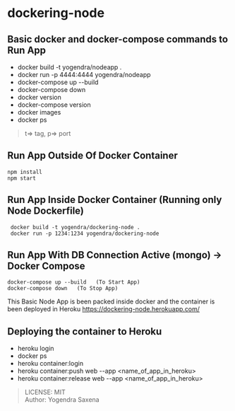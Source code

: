# dockering-node

## Basic docker and docker-compose commands to Run App
- docker build -t yogendra/nodeapp .
- docker run -p 4444:4444 yogendra/nodeapp
- docker-compose up --build
- docker-compose down
- docker version
- docker-compose version
- docker images
- docker ps

> t=> tag, p=> port

## Run App Outside Of Docker Container
``` 
npm install
npm start 
```

## Run App Inside Docker Container (Running only Node Dockerfile)
```
 docker build -t yogendra/dockering-node .
 docker run -p 1234:1234 yogendra/dockering-node
```

## Run App With DB Connection Active (mongo) -> Docker Compose
```
docker-compose up --build   (To Start App)
docker-compose down   (To Stop App)
```
This Basic Node App is been packed inside docker and the container is been deployed in Heroku
https://dockering-node.herokuapp.com/

## Deploying the container to Heroku

- heroku login
- docker ps
- heroku container:login
- heroku container:push web --app <name_of_app_in_heroku>
- heroku container:release web --app <name_of_app_in_heroku>

> LICENSE: MIT </br>
> Author: Yogendra Saxena